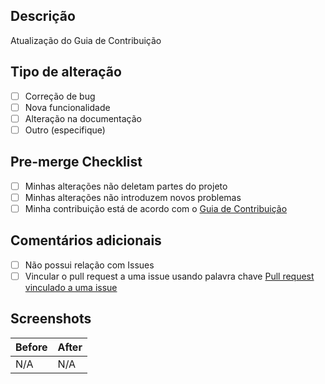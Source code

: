 ## Descrição

Atualização do Guia de Contribuição
<!-- Descrição da alteração que está sendo proposta. -->

## Tipo de alteração

- [ ] Correção de bug
- [ ] Nova funcionalidade
- [ ] Alteração na documentação
- [ ] Outro (especifique)

## Pre-merge Checklist

- [ ] Minhas alterações não deletam partes do projeto
- [ ] Minhas alterações não introduzem novos problemas
- [ ] Minha contribuição está de acordo com o [Guia de Contribuição](https://github.com/leoviana00/GitTemplate/blob/main/CONTRIBUTING.md)

## Comentários adicionais

- [ ] Não possui relação com Issues
- [ ] Vincular o pull request a uma issue usando palavra chave [Pull request vinculado a uma issue](https://docs.github.com/pt/issues/tracking-your-work-with-issues/linking-a-pull-request-to-an-issue#linking-a-pull-request-to-an-issue-using-a-keyword)

<!--
## Em casos de viculação do pr a uma issue, utilize o modelo de descrição abaixo:
Closes #5
Aqui estão todas as informações adicionais necessárias para o revisor, por exemplo, execute o Yarn antes de revisar.
-->

## Screenshots

| Before | After |
| ------ | ----- |
| N/A  | N/A |

<!-- Caso quera adicionar alguma imagem, coloque representando o antes e depois substituindo "N/A">